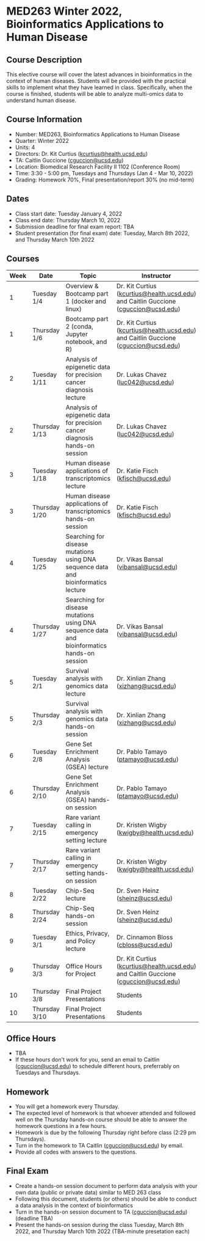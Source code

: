 
# MED263 Winter 2022, Bioinformatics Applications to Human Disease

## Course Description
This elective course will cover the latest advances in bioinformatics in the context of human diseases. Students will be provided with the practical skills to implement what they have learned in class. Specifically, when the course is finished, students will be able to analyze multi-omics data to understand human disease.


## Course Information
* Number: MED263, Bioinformatics Applications to Human Disease
* Quarter: Winter 2022
* Units: 4
* Directors: Dr. Kit Curtius (kcurtius@health.ucsd.edu)
* TA: Caitlin Guccione (cguccion@ucsd.edu)
* Location: Biomedical Research Facility II 1102 (Conference Room)
* Time: 3:30 - 5:00 pm, Tuesdays and Thursdays (Jan 4 - Mar 10, 2022)
* Grading: Homework 70%, Final presentation/report 30% (no mid-term)

## Dates
* Class start date: Tuesday January 4, 2022
* Class end date: Thursday March 10, 2022
* Submission deadline for final exam report: TBA
* Student presentation (for final exam) date: Tuesday, March 8th 2022, and Thursday March 10th 2022

## Courses
| Week | Date                          | Topic                                            | Instructor |
|------|-------------------------------|--------------------------------------------------|------------|
| 1    | Tuesday  1/4  | Overview & Bootcamp part 1 (docker and linux)    | Dr. Kit Curtius (kcurtius@health.ucsd.edu) and Caitlin Guccione (cguccion@ucsd.edu) |
| 1    | Thursday 1/6 | Bootcamp part 2 (conda, Jupyter notebook, and R)  | Dr. Kit Curtius (kcurtius@health.ucsd.edu) and Caitlin Guccione (cguccion@ucsd.edu) |
| 2    | Tuesday  1/11 | Analysis of epigenetic data for precision cancer diagnosis lecture| Dr. Lukas Chavez (luc042@ucsd.edu)|
| 2    | Thursday 1/13 |Analysis of epigenetic data for precision cancer diagnosis hands-on session | Dr. Lukas Chavez (luc042@ucsd.edu)|
| 3    | Tuesday  1/18  | Human disease applications of transcriptomics lecture            | Dr. Katie Fisch (kfisch@ucsd.edu)|
| 3    | Thursday 1/20 | Human disease applications of transcriptomics hands-on session   | Dr. Katie Fisch (kfisch@ucsd.edu)|
| 4    | Tuesday  1/25  | Searching for disease mutations using DNA sequence data and bioinformatics lecture | Dr. Vikas Bansal (vibansal@ucsd.edu) |
| 4    | Thursday 1/27   | Searching for disease mutations using DNA sequence data and bioinformatics hands-on session | Dr. Vikas Bansal (vibansal@ucsd.edu) |
| 5    | Tuesday  2/1 | Survival analysis with genomics data lecture          | Dr. Xinlian Zhang (xizhang@ucsd.edu)|
| 5    | Thursday 2/3 | Survival analysis with genomics data hands-on session | Dr. Xinlian Zhang (xizhang@ucsd.edu)|
| 6    | Tuesday  2/8 |  Gene Set Enrichment Analysis (GSEA) lecture          | Dr. Pablo Tamayo (ptamayo@ucsd.edu)|
| 6    | Thursday 2/10  | Gene Set Enrichment Analysis (GSEA) hands-on session | Dr. Pablo Tamayo (ptamayo@ucsd.edu)|
| 7    | Tuesday  2/15  | Rare variant calling in emergency setting lecture            | Dr. Kristen Wigby (kwigby@health.ucsd.edu)|
| 7    | Thursday 2/17  | Rare variant calling in emergency setting  hands-on session | Dr. Kristen Wigby (kwigby@health.ucsd.edu) |
| 8    | Tuesday  2/22  | Chip-Seq lecture            | Dr. Sven Heinz (sheinz@ucsd.edu)|
| 8    | Thursday 2/24  | Chip-Seq hands-on session | Dr. Sven Heinz (sheinz@ucsd.edu)|
| 9    | Tuesday  3/1  | Ethics, Privacy, and Policy lecture          | Dr. Cinnamon Bloss (cbloss@ucsd.edu) |
| 9    | Thursday 3/3   | Office Hours for Project | Dr. Kit Curtius (kcurtius@health.ucsd.edu) and Caitlin Guccione (cguccion@ucsd.edu) |
| 10    | Thursday 3/8   |Final Project Presentations | Students |
| 10    | Thursday 3/10   | Final Project Presentations | Students |


## Office Hours
* TBA
* If these hours don't work for you, send an email to Caitlin (cguccion@ucsd.edu) to schedule different hours, preferrably on Tuesdays and Thursdays.


## Homework
* You will get a homework every Thursday.
* The expected level of homework is that whoever attended and followed well on the Thursday hands-on course should be able to answer the homework questions in a few hours.
* Homework is due by the following Thursday right before class (2:29 pm Thursdays).
* Turn in the homework to TA Caitlin (cguccion@ucsd.edu) by email.
* Provide all codes with answers to the questions.



## Final Exam
* Create a hands-on session document to perform data analysis with your own data (public or private data) similar to MED 263 class
* Following this document, students (or others) should be able to conduct a data analysis in the context of bioinformatics
* Turn in the hands-on session document to TA (cguccion@ucsd.edu) (deadline  TBA)
* Present the hands-on session during the class Tuesday, March 8th 2022, and Thursday March 10th 2022 (TBA-minute presetation each)
